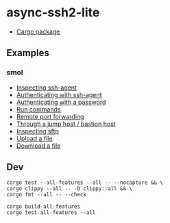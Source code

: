 # async-ssh2-lite

* [Cargo package](https://crates.io/crates/async-ssh2-lite)

## Examples

### smol 

* [Inspecting ssh-agent](demos/smol/src/inspect_ssh_agent.rs)
* [Authenticating with ssh-agent](demos/smol/src/auth_with_ssh_agent.rs)
* [Authenticating with a password](demos/smol/src/auth_with_password.rs)
* [Run commands](demos/smol/src/run_commands.rs)
* [Remote port forwarding](demos/smol/src/remote_port_forwarding.rs)
* [Through a jump host / bastion host](demos/smol/src/proxy_jump.rs)
* [Inspecting sftp](demos/smol/src/inspect_sftp.rs)
* [Upload a file](demos/smol/src/upload_file.rs)
* [Download a file](demos/smol/src/download_file.rs)

## Dev

```
cargo test --all-features --all -- --nocapture && \
cargo clippy --all -- -D clippy::all && \
cargo fmt --all -- --check
```

```
cargo build-all-features
cargo test-all-features --all
```
